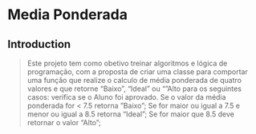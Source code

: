 # Media Ponderada

## Introduction

> Este projeto tem como obetivo treinar algoritmos e lógica de programação, com a proposta de criar uma classe para comportar uma função que realize o calculo de média ponderada de quatro valores e que retorne “Baixo”, “Ideal” ou “”Alto para os seguintes casos: verifica se o Aluno foi aprovado. Se o valor da média ponderada for < 7.5 retorna ”Baixo”; Se for maior ou igual a 7.5 e menor ou igual a 8.5 retorna “Ideal”; Se for maior que 8.5 deve retornar o valor “Alto”;

